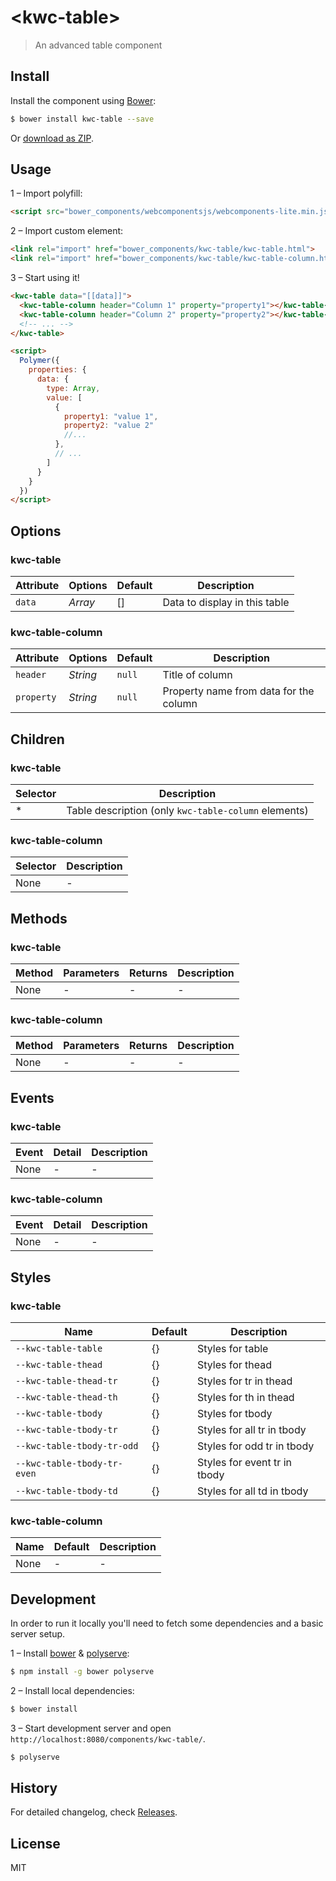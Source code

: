 # &lt;kwc-table&gt;

> An advanced table component

## Install

Install the component using [Bower](http://bower.io/):

```sh
$ bower install kwc-table --save
```

Or [download as ZIP](https://github.com/successk/kwc-table/archive/master.zip).

## Usage

1 – Import polyfill:

```html
<script src="bower_components/webcomponentsjs/webcomponents-lite.min.js"></script>
```

2 – Import custom element:

```html
<link rel="import" href="bower_components/kwc-table/kwc-table.html">
<link rel="import" href="bower_components/kwc-table/kwc-table-column.html">
```

3 – Start using it!

```html
<kwc-table data="[[data]]">
  <kwc-table-column header="Column 1" property="property1"></kwc-table-column>
  <kwc-table-column header="Column 2" property="property2"></kwc-table-column>
  <!-- ... -->
</kwc-table>

<script>
  Polymer({
    properties: {
      data: {
        type: Array,
        value: [
          {
            property1: "value 1",
            property2: "value 2"
            //...
          },
          // ...
        ]
      }
    }
  })
</script>
```

## Options

### kwc-table

Attribute   | Options         | Default      | Description
---         | ---             | ---          | ---
`data`      | *Array*         | []           | Data to display in this table

### kwc-table-column

Attribute   | Options         | Default      | Description
---         | ---             | ---          | ---
`header`    | *String*        | `null`       | Title of column
`property`  | *String*        | `null`       | Property name from data for the column

## Children

### kwc-table

Selector | Description
---      | ---
*        | Table description (only `kwc-table-column` elements)

### kwc-table-column

Selector | Description
---      | ---
None     | -

## Methods

### kwc-table

Method        | Parameters   | Returns     | Description
---           | ---          | ---         | ---
None          | -            | -           | -

### kwc-table-column

Method        | Parameters   | Returns     | Description
---           | ---          | ---         | ---
None          | -            | -           | -

## Events

### kwc-table

Event     | Detail   | Description
---       | ---      | ---
None      | -        | -

### kwc-table-column

Event     | Detail   | Description
---       | ---      | ---
None      | -        | -

## Styles

### kwc-table

Name                        | Default | Description
---                         | ---     | ---
`--kwc-table-table`         | {}      | Styles for table
`--kwc-table-thead`         | {}      | Styles for thead
`--kwc-table-thead-tr`      | {}      | Styles for tr in thead
`--kwc-table-thead-th`      | {}      | Styles for th in thead
`--kwc-table-tbody`         | {}      | Styles for tbody
`--kwc-table-tbody-tr`      | {}      | Styles for all tr in tbody
`--kwc-table-tbody-tr-odd`  | {}      | Styles for odd tr in tbody
`--kwc-table-tbody-tr-even` | {}      | Styles for event tr in tbody
`--kwc-table-tbody-td`      | {}      | Styles for all td in tbody

### kwc-table-column

Name | Default | Description
---  | ---     | ---
None | -       | -

## Development

In order to run it locally you'll need to fetch some dependencies and a basic server setup.

1 – Install [bower](http://bower.io/) & [polyserve](https://npmjs.com/polyserve):

```sh
$ npm install -g bower polyserve
```

2 – Install local dependencies:

```sh
$ bower install
```

3 – Start development server and open `http://localhost:8080/components/kwc-table/`.

```sh
$ polyserve
```

## History

For detailed changelog, check [Releases](https://github.com/successk/kwc-table/releases).

## License

MIT